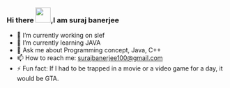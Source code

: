 ### Hi there <img src="https://raw.githubusercontent.com/MartinHeinz/MartinHeinz/master/wave.gif" width="35px">,I am suraj banerjee
- 🔭 I’m currently working on slef 
- 🌱 I’m currently learning JAVA
- 💬 Ask me about Programming concept, Java, C++
- 📫 How to reach me: surajbanerjee100@gmail.com
- ⚡ Fun fact: If I had to be trapped in a movie or a video game for a day, it would be GTA.
